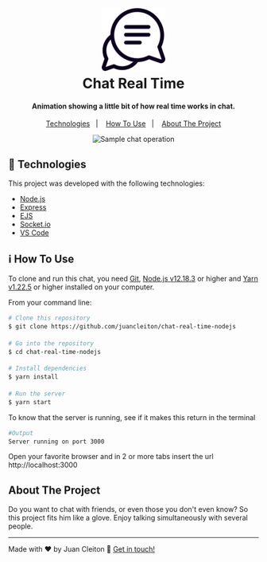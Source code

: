 <h1 align="center">
    <img alt="Sample chat operation" src="./public/assets/icons/logotipo/icon@2x.png" />
    <br>
    Chat Real Time
</h1>

<h4 align="center">
Animation showing a little bit of how real time works in chat.
</h4>

<p align="center">
  <a href="#rocket-technologies">Technologies</a>&nbsp;&nbsp;&nbsp;|&nbsp;&nbsp;&nbsp;
  <a href="#information_source-how-to-use">How To Use</a>&nbsp;&nbsp;&nbsp;|&nbsp;&nbsp;&nbsp;
  <a href="#about-the-project">About The Project</a>
</p>

<p align="center">
  <img alt="Sample chat operation" src="./sample.gif" />
</p>

## :rocket: Technologies

This project was developed with the following technologies:

-  [Node.js][nodejs]
-  [Express](https://expressjs.com/pt-br/)
-  [EJS](https://ejs.co/)
-  [Socket.io](https://socket.io/)
-  [VS Code][vc]

## :information_source: How To Use

To clone and run this chat, you need [Git](https://git-scm.com/), [Node.js v12.18.3][nodejs] or higher and [Yarn v1.22.5][yarn] or higher installed on your computer.

From your command line:

```bash
# Clone this repository
$ git clone https://github.com/juancleiton/chat-real-time-nodejs

# Go into the repository
$ cd chat-real-time-nodejs

# Install dependencies
$ yarn install

# Run the server
$ yarn start
```

To know that the server is running, see if it makes this return in the terminal
```bash
#Output
Server running on port 3000
```
Open your favorite browser and in 2 or more tabs insert the url http://localhost:3000

## About The Project

Do you want to chat with friends, or even those you don't even know? So this project fits him like a glove. Enjoy talking simultaneously with several people.

---

Made with ♥ by Juan Cleiton :wave: [Get in touch!](https://www.linkedin.com/in/juancleiton30/)

[nodejs]: https://nodejs.org/
[yarn]: https://yarnpkg.com/
[vc]: https://code.visualstudio.com/
